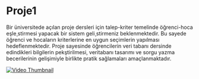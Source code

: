 # Proje1
Bir üniversitede açılan proje dersleri için talep-kriter temelinde öğrenci-hoca eşle¸stirmesi yapacak bir sistem geli¸stirmeniz beklenmektedir. Bu sayede öğrenci ve hocaların kriterlerine
en uygun seçimlerin yapılması hedeflenmektedir.
Proje sayesinde öğrencilerin veri tabanı dersinde edindikleri bilgilerin pekştirilmesi, veritabanı tasarımı ve sorgu yazma becerilerinin gelişimiyle birlikte pratik sağlamaları amaçlanmaktadır.

[![Video Thumbnail](images/thumbnail.png)](https://www.youtube.com/watch?v=46loaT2RAP0)

